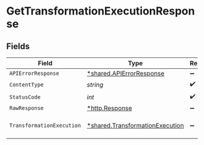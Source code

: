 # GetTransformationExecutionResponse


## Fields

| Field                                                                             | Type                                                                              | Required                                                                          | Description                                                                       |
| --------------------------------------------------------------------------------- | --------------------------------------------------------------------------------- | --------------------------------------------------------------------------------- | --------------------------------------------------------------------------------- |
| `APIErrorResponse`                                                                | [*shared.APIErrorResponse](../../models/shared/apierrorresponse.md)               | :heavy_minus_sign:                                                                | Not Found                                                                         |
| `ContentType`                                                                     | *string*                                                                          | :heavy_check_mark:                                                                | N/A                                                                               |
| `StatusCode`                                                                      | *int*                                                                             | :heavy_check_mark:                                                                | N/A                                                                               |
| `RawResponse`                                                                     | [*http.Response](https://pkg.go.dev/net/http#Response)                            | :heavy_minus_sign:                                                                | N/A                                                                               |
| `TransformationExecution`                                                         | [*shared.TransformationExecution](../../models/shared/transformationexecution.md) | :heavy_minus_sign:                                                                | A single transformation execution                                                 |